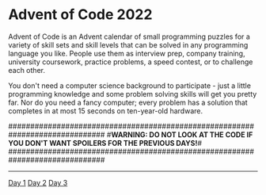 ﻿# **Advent of Code 2022**

Advent of Code is an Advent calendar of small programming puzzles for a variety of skill sets and skill levels that can be solved in any programming language you like. People use them as interview prep, company training, university coursework, practice problems, a speed contest, or to challenge each other.

You don't need a computer science background to participate - just a little programming knowledge and some problem solving skills will get you pretty far. Nor do you need a fancy computer; every problem has a solution that completes in at most 15 seconds on ten-year-old hardware.

##############################################################################
#**WARNING: DO NOT LOOK AT THE CODE IF YOU DON'T WANT SPOILERS FOR THE PREVIOUS DAYS!**#
##############################################################################
___

[Day 1](https://github.com/thehairy/Advent-of-Code-2022/tree/main/2022/Day%201)
[Day 2](https://github.com/thehairy/Advent-of-Code-2022/tree/main/2022/Day%202)
[Day 3](https://github.com/thehairy/Advent-of-Code-2022/tree/main/2022/Day%203)  